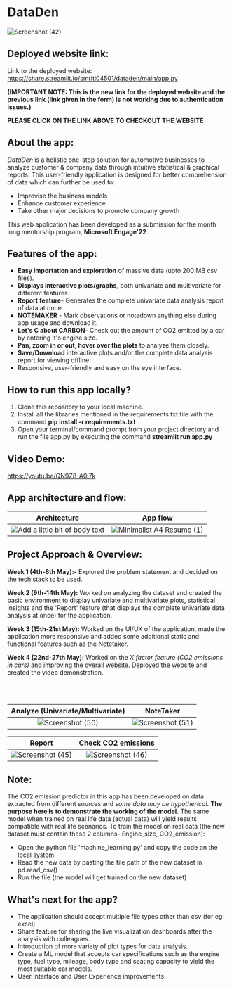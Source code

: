 # DataDen

![Screenshot (42)](https://user-images.githubusercontent.com/68649921/170031097-3c750c43-6f8a-4b60-8c29-677490cb074f.png)

## Deployed website link:

Link to the deployed website: https://share.streamlit.io/smriti04501/dataden/main/app.py

**(IMPORTANT NOTE: This is the new link for the deployed website and the previous link (link given in the form) is not working due to authentication issues.)**

**PLEASE CLICK ON THE LINK ABOVE TO CHECKOUT THE WEBSITE**


## About the app:

*DataDen* is a holistic one-stop solution for automotive businesses to analyze customer & company data through intuitive statistical & graphical reports. This user-friendly application is designed for better comprehension of data which can further be used to:
- Improvise the business models
- Enhance customer experience 
- Take other major decisions to promote company growth

This web application has been developed as a submission for the month long mentorship program, **Microsoft Engage'22**.

## Features of the app:

- **Easy importation and exploration** of massive data (upto 200 MB csv files).
- **Displays interactive plots/graphs**, both univariate and multivariate for different features.
- **Report feature**- Generates the complete univariate data analysis report of data at once.
- **NOTEMAKER** - Mark observations or notedown anything else during app usage and download it.
- **Let's C about CARBON**- Check out the amount of CO2 emitted by a car by entering it's engine size.
- **Pan, zoom in or out, hover over the plots** to analyze them closely.
- **Save/Download** interactive plots and/or the complete data analysis report for viewing offline.
- Responsive, user-friendly and easy on the eye interface.


## How to run this app locally?

1. Clone this repository to your local machine.
2. Install all the libraries mentioned in the requirements.txt file with the command **pip install -r requirements.txt**
3. Open your terminal/command prompt from your project directory and run the file app.py by executing the command **streamlit run app.py**

## Video Demo:
https://youtu.be/QN9Z8-A0l7k

## App architecture and flow:

 Architecture            |  App flow
:-------------------------:|:-------------------------:
![Add a little bit of body text](https://user-images.githubusercontent.com/68649921/170649353-b9388cc6-cb30-44c1-bd58-8793ceea1a16.png) | ![Minimalist A4 Resume (1)](https://user-images.githubusercontent.com/68649921/170854949-bb7e9dcf-df74-4fcc-b762-68768d82a3c0.png)

## Project Approach & Overview:

**Week 1 (4th-8th May):-** Explored the problem statement and decided on the tech stack to be used.

**Week 2 (9th-14th May):** Worked on analyzing the dataset and created the basic environment to display univariate and multivariate plots, statistical insights and the 'Report' feature (that displays the complete univariate data analysis at once) for the application.

**Week 3 (15th-21st May):** Worked on the UI/UX of the application, made the application more responsive and added some additional static and functional features such as the Notetaker.

**Week 4 (22nd-27th May):** Worked on the *X factor feature (CO2 emissions in cars)* and improving the overall website. Deployed the website and created the video demonstration.

<br> 
<br> 

Analyze (Univariate/Multivariate)             |  NoteTaker
:-------------------------:|:-------------------------:
![Screenshot (50)](https://user-images.githubusercontent.com/68649921/170663225-81195813-d509-4554-b2b4-7ac228513cee.png) |  ![Screenshot (51)](https://user-images.githubusercontent.com/68649921/170664284-5f8cdca2-bb0a-4307-91f6-6ceada72da09.png)

 Report            |  Check CO2 emissions
:-------------------------:|:-------------------------:
![Screenshot (45)](https://user-images.githubusercontent.com/68649921/170662104-456363be-8393-49f0-8776-e19fa5c20b58.png) |  ![Screenshot (46)](https://user-images.githubusercontent.com/68649921/170662164-08e09bc5-3b07-4d10-a095-c9f136b8531b.png)

## Note:

The CO2 emission predictor in this app has been developed on data extracted from different sources and *some data may be hypotherical*. **The purpose here is to demonstrate the working of the model.** The same model when trained on real life data (actual data) will yield results compatible with real life scenarios. To train the model on real data (the new dataset must contain these 2 columns- Engine_size, CO2_emission):
- Open the python file 'machine_learning.py' and copy the code on the local system.
- Read the new data by pasting the file path of the new dataset in pd.read_csv()
- Run the file (the model will get trained on the new dataset)

## What's next for the app?

- The application should accept multiple file types other than csv (for eg: excel)
- Share feature for sharing the live visualization dashboards after the analysis with colleagues.
- Introduction of more variety of plot types for data analysis.
- Create a ML model that accepts car specifications such as the engine type, fuel type, mileage, body type and seating capacity to yield the most suitable car models.
- User Interface and User Experience improvements.
